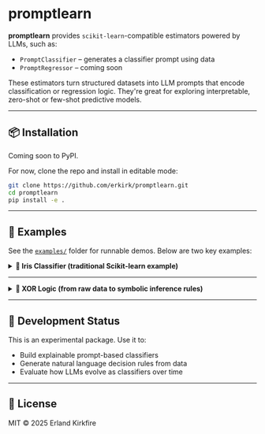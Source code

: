# promptlearn

**promptlearn** provides `scikit-learn`-compatible estimators powered by LLMs, such as:

- `PromptClassifier` – generates a classifier prompt using data
- `PromptRegressor` – coming soon

These estimators turn structured datasets into LLM prompts that encode classification or regression logic. They're great for exploring interpretable, zero-shot or few-shot predictive models.

---

## 📦 Installation

Coming soon to PyPI.

For now, clone the repo and install in editable mode:

```bash
git clone https://github.com/erkirk/promptlearn.git
cd promptlearn
pip install -e .
```

---

## 🚀 Examples

See the [`examples/`](examples/) folder for runnable demos. Below are two key examples:

<details>
<summary><strong>🪷 Iris Classifier (traditional Scikit-learn example)</strong></summary>

```python
from promptlearn import PromptClassifier
from sklearn.datasets import load_iris
from sklearn.model_selection import train_test_split

iris = load_iris()
X_train, X_test, y_train, y_test = train_test_split(iris.data, iris.target)

clf = PromptClassifier(verbose=True)
clf.fit(X_train, y_train)
print(clf.predict(X_test[:1]))
```

## 🧠 What the LLM Sees

During training, the `PromptClassifier` sends a tabular version of the training data to the LLM and asks it to generate a reusable classifier.

Here’s an example of a prediction prompt that the LLM might return (via GPT-4, June 2025):

```text
Given the data, a decision tree classifier can be used to predict the target class.

1. If x4 <= 0.8, then target = 0
2. If x4 > 0.8 and x4 <= 1.75:
   - If x3 <= 4.95:
     - If x4 <= 1.65, then target = 1
     - Else, target = 2
   - Else:
     - If x4 <= 1.55, then target = 2
     - Else:
       - If x1 <= 6.95, then target = 1
       - Else, target = 2
3. If x4 > 1.75, then target = 2

Respond with the predicted target given a feature string.
```

## 🎯 Inference Output

When you pass a new data point into `.predict()`:

```python
x = [[5.1, 3.5, 1.4, 0.2]]
y_pred = clf.predict(x)
```

The LLM appends this data to the prediction prompt along with some additional hardcoded instructions:

```text
Given: x1=5.100, x2=3.500, x3=1.400, x4=0.200
What is the predicted target class?
Respond only with a number (e.g., 0, 1, 2).
```

The prediction LLM might respond:

```text
Prediction result: 0
Prediction for new data point: setosa
```

</details>

---

<details>
<summary><strong>🧠 XOR Logic (from raw data to symbolic inference rules)</strong></summary>

```python
import numpy as np
from promptlearn import PromptClassifier

X = np.array([[0, 0], [0, 1], [1, 0], [1, 1]])
y = np.array([0, 1, 1, 0])  # XOR

clf = PromptClassifier(verbose=True)
clf.fit(X, y)
print(clf.predict(X))
```

The key point of this example is that the system 'realizes' that the raw data is in fact a logical XOR. This lets the LLM generate a prediction prompt that is very compact:

```
Based on the provided data, it appears that the target value is the result of a XOR operation on the values of x1 and x2.
```

(Depending on the LLM, it may also output a longer explanation of what XOR is and how a decision tree can be built for it.)

</details>

---

## 🧪 Development Status

This is an experimental package. Use it to:

- Build explainable prompt-based classifiers
- Generate natural language decision rules from data
- Evaluate how LLMs evolve as classifiers over time

---

## 📁 License

MIT © 2025 Erland Kirkfire
